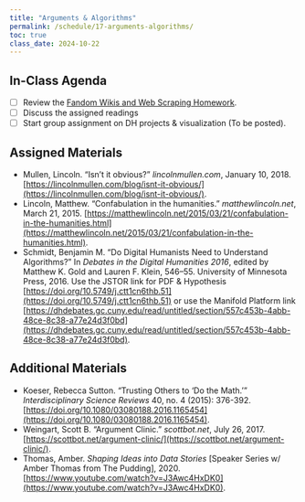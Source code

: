 ```yaml
---
title: "Arguments & Algorithms"
permalink: /schedule/17-arguments-algorithms/
toc: true
class_date: 2024-10-22
---
```


## In-Class Agenda

- [ ] Review the [Fandom Wikis and Web Scraping Homework]({{site.baseurl}}/materials/creating-curating-humanities-data/05-web-scraping#fandom-wikis-and-web-scraping-homework).
- [ ] Discuss the assigned readings
- [ ] Start group assignment on DH projects & visualization (To be posted).

## Assigned Materials

- Mullen, Lincoln. “Isn’t it obvious?” *lincolnmullen.com*, January 10, 2018. [https://lincolnmullen.com/blog/isnt-it-obvious/](https://lincolnmullen.com/blog/isnt-it-obvious/).
- Lincoln, Matthew. “Confabulation in the humanities.” *matthewlincoln.net*, March 21, 2015. [https://matthewlincoln.net/2015/03/21/confabulation-in-the-humanities.html](https://matthewlincoln.net/2015/03/21/confabulation-in-the-humanities.html).
- Schmidt, Benjamin M. “Do Digital Humanists Need to Understand Algorithms?” In *Debates in the Digital Humanities 2016*, edited by Matthew K. Gold and Lauren F. Klein, 546–55. University of Minnesota Press, 2016. Use the JSTOR link for PDF & Hypothesis [https://doi.org/10.5749/j.ctt1cn6thb.51](https://doi.org/10.5749/j.ctt1cn6thb.51) or use the Manifold Platform link [https://dhdebates.gc.cuny.edu/read/untitled/section/557c453b-4abb-48ce-8c38-a77e24d3f0bd](https://dhdebates.gc.cuny.edu/read/untitled/section/557c453b-4abb-48ce-8c38-a77e24d3f0bd).

## Additional Materials

- Koeser, Rebecca Sutton. “Trusting Others to ‘Do the Math.’” *Interdisciplinary Science Reviews* 40, no. 4 (2015): 376-392. [https://doi.org/10.1080/03080188.2016.1165454](https://doi.org/10.1080/03080188.2016.1165454).
- Weingart, Scott B. “Argument Clinic.” *scottbot.net*, July 26, 2017. [https://scottbot.net/argument-clinic/](https://scottbot.net/argument-clinic/).
- Thomas, Amber. *Shaping Ideas into Data Stories* [Speaker Series w/ Amber Thomas from The Pudding], 2020. [https://www.youtube.com/watch?v=J3Awc4HxDK0](https://www.youtube.com/watch?v=J3Awc4HxDK0).